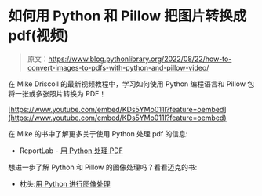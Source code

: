 # 如何用 Python 和 Pillow 把图片转换成 pdf(视频)

> 原文：<https://www.blog.pythonlibrary.org/2022/08/22/how-to-convert-images-to-pdfs-with-python-and-pillow-video/>

在 Mike Driscoll 的最新视频教程中，学习如何使用 Python 编程语言和 Pillow 包将一张或多张照片转换为 PDF！

[https://www.youtube.com/embed/KDs5YMo011I?feature=oembed](https://www.youtube.com/embed/KDs5YMo011I?feature=oembed)

在 Mike 的书中了解更多关于使用 Python 处理 pdf 的信息:

*   ReportLab - [用 Python 处理 PDF](https://leanpub.com/reportlab)

想进一步了解 Python 和 Pillow 的图像处理吗？看看迈克的书:

*   枕头:[用 Python 进行图像处理](https://leanpub.com/pillow)